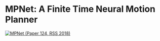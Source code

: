 # MPNet: A Finite Time Neural Motion Planner
[![MPNet (Paper 124, RSS 2018)](https://youtu.be/VatnwBDv7mo/0.jpg)](https://youtu.be/VatnwBDv7mo "MPNet (Paper 124, RSS 2018)")
